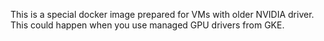 This is a special docker image prepared for VMs with older NVIDIA driver. This could happen when you use managed GPU drivers from GKE.